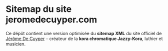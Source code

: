 # Sitemap du site jeromedecuyper.com

Ce dépôt contient une version optimisée du **sitemap XML** du site officiel de [Jérôme De Cuyper](https://jeromedecuyper.com) – créateur de la **kora chromatique Jazzy-Kora**, luthier et musicien.  

